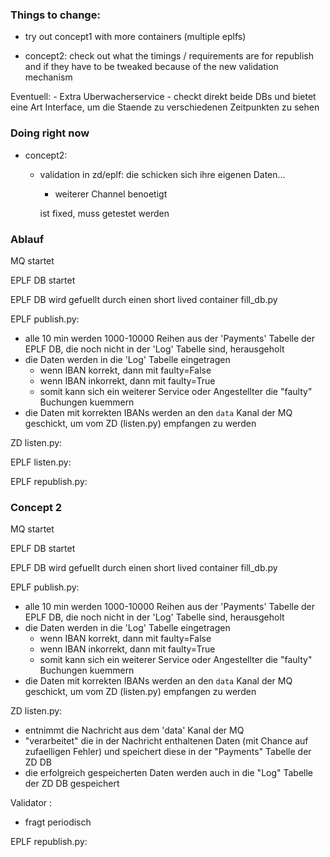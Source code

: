 ### Things to change:

- try out concept1 with more containers (multiple eplfs)

- concept2: check out what the timings / requirements are for republish and if they have to be tweaked because of
the new validation mechanism



Eventuell:
	- Extra Uberwacherservice
	- checkt direkt beide DBs und bietet eine Art Interface, um die Staende zu verschiedenen Zeitpunkten zu sehen 


### Doing right now

- concept2:
	- validation in zd/eplf: die schicken sich ihre eigenen Daten...
		- weiterer Channel benoetigt

		ist fixed, muss getestet werden



### Ablauf

MQ startet

EPLF DB startet

EPLF DB wird gefuellt durch einen short lived container fill_db.py


EPLF publish.py:

- alle 10 min werden 1000-10000 Reihen aus der 'Payments' Tabelle der EPLF DB, die noch nicht in der 'Log' Tabelle sind, herausgeholt
- die Daten werden in die 'Log' Tabelle eingetragen
	- wenn IBAN korrekt, dann mit faulty=False
	- wenn IBAN inkorrekt, dann mit faulty=True
	- somit kann sich ein weiterer Service oder Angestellter die "faulty" Buchungen kuemmern
- die Daten mit korrekten IBANs werden an den `data` Kanal der MQ geschickt, um vom ZD (listen.py) empfangen zu werden


ZD listen.py:



EPLF listen.py:



EPLF republish.py:



### Concept 2

MQ startet

EPLF DB startet

EPLF DB wird gefuellt durch einen short lived container fill_db.py


EPLF publish.py:

- alle 10 min werden 1000-10000 Reihen aus der 'Payments' Tabelle der EPLF DB, die noch nicht in der 'Log' Tabelle sind, herausgeholt
- die Daten werden in die 'Log' Tabelle eingetragen
	- wenn IBAN korrekt, dann mit faulty=False
	- wenn IBAN inkorrekt, dann mit faulty=True
	- somit kann sich ein weiterer Service oder Angestellter die "faulty" Buchungen kuemmern
- die Daten mit korrekten IBANs werden an den `data` Kanal der MQ geschickt, um vom ZD (listen.py) empfangen zu werden



ZD listen.py:

- entnimmt die Nachricht aus dem 'data' Kanal der MQ
- "verarbeitet" die in der Nachricht enthaltenen Daten (mit Chance auf zufaelligen Fehler) und speichert diese in der "Payments" Tabelle der ZD DB
- die erfolgreich gespeicherten Daten werden auch in die "Log" Tabelle der ZD DB gespeichert





Validator :

- fragt periodisch



EPLF republish.py: